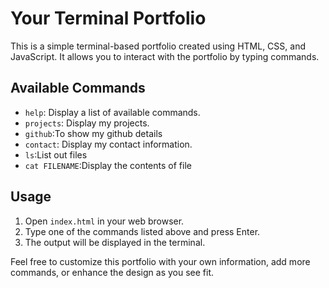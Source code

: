 # Your Terminal Portfolio

This is a simple terminal-based portfolio created using HTML, CSS, and JavaScript. It allows you to interact with the portfolio by typing commands.

## Available Commands

- `help`: Display a list of available commands.
- `projects`: Display my projects.
- `github`:To show my github details
- `contact`: Display my contact information.
- `ls`:List out files
- `cat FILENAME`:Display the contents of file

## Usage

1. Open `index.html` in your web browser.
2. Type one of the commands listed above and press Enter.
3. The output will be displayed in the terminal.

Feel free to customize this portfolio with your own information, add more commands, or enhance the design as you see fit.
